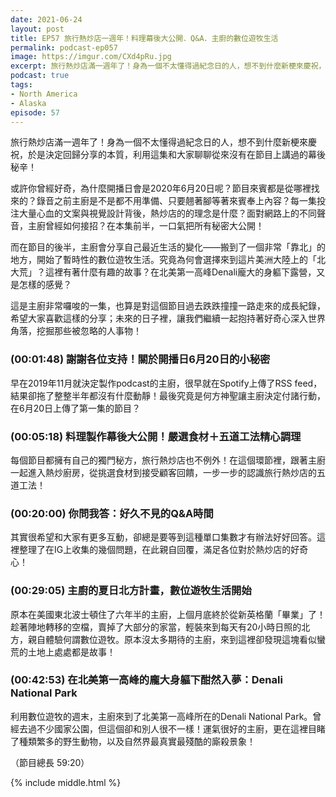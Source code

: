 ```yaml
---
date: 2021-06-24
layout: post
title: EP57 旅行熱炒店一週年！料理幕後大公開．Q&A．主廚的數位遊牧生活
permalink: podcast-ep057
image: https://imgur.com/CXd4pRu.jpg
excerpt: 旅行熱炒店滿一週年了！身為一個不太懂得過紀念日的人，想不到什麼新梗來慶祝，於是決定回歸分享的本質，利用這集和大家聊聊從來沒有在節目上講過的幕後秘辛！除此之外，還會跟大家分享主廚最近在一個非常「靠北」的地方數位遊牧的日子！
podcast: true
tags:
- North America
- Alaska
episode: 57
---
```


旅行熱炒店滿一週年了！身為一個不太懂得過紀念日的人，想不到什麼新梗來慶祝，於是決定回歸分享的本質，利用這集和大家聊聊從來沒有在節目上講過的幕後秘辛！

或許你曾經好奇，為什麼開播日會是2020年6月20日呢？節目來賓都是從哪裡找來的？錄音之前主廚是不是都不用準備、只要翹著腳等著來賓奉上內容？每一集投注大量心血的文案與視覺設計背後，熱炒店的的理念是什麼？面對網路上的不同聲音，主廚曾經如何接招？在本集前半，一口氣把所有秘密大公開！

而在節目的後半，主廚會分享自己最近生活的變化——搬到了一個非常「靠北」的地方，開始了暫時性的數位遊牧生活。究竟為何會選擇來到這片美洲大陸上的「北大荒」？這裡有著什麼有趣的故事？在北美第一高峰Denali龐大的身軀下露營，又是怎樣的感覺？

這是主廚非常囉唆的一集，也算是對這個節目過去跌跌撞撞一路走來的成長紀錄，希望大家喜歡這樣的分享；未來的日子裡，讓我們繼續一起抱持著好奇心深入世界角落，挖掘那些被忽略的人事物！

### (00:01:48) 謝謝各位支持！關於開播日6月20日的小秘密

早在2019年11月就決定製作podcast的主廚，很早就在Spotify上傳了RSS feed，結果卻拖了整整半年都沒有什麼動靜！最後究竟是何方神聖讓主廚決定付諸行動，在6月20日上傳了第一集的節目？

### (00:05:18) 料理製作幕後大公開！嚴選食材＋五道工法精心調理

每個節目都擁有自己的獨門秘方，旅行熱炒店也不例外！在這個環節裡，跟著主廚一起進入熱炒廚房，從挑選食材到接受顧客回饋，一步一步的認識旅行熱炒店的五道工法！

### (00:20:00) 你問我答：好久不見的Q&A時間

其實很希望和大家有更多互動，卻總是要等到這種單口集數才有辦法好好回答。這裡整理了在IG上收集的幾個問題，在此親自回覆，滿足各位對於熱炒店的好奇心！

### (00:29:05) 主廚的夏日北方計畫，數位遊牧生活開始

原本在美國東北波士頓住了六年半的主廚，上個月底終於從新英格蘭「畢業」了！趁著陣地轉移的空檔，賣掉了大部分的家當，輕裝來到每天有20小時日照的北方，親自體驗何謂數位遊牧。原本沒太多期待的主廚，來到這裡卻發現這塊看似蠻荒的土地上處處都是故事！

### (00:42:53) 在北美第一高峰的龐大身軀下酣然入夢：Denali National Park

利用數位遊牧的週末，主廚來到了北美第一高峰所在的Denali National Park。曾經去過不少國家公園，但這個卻和別人很不一樣！運氣很好的主廚，更在這裡目睹了種類繁多的野生動物，以及自然界最真實最殘酷的廝殺景象！

（節目總長 59:20）

{% include middle.html %}
